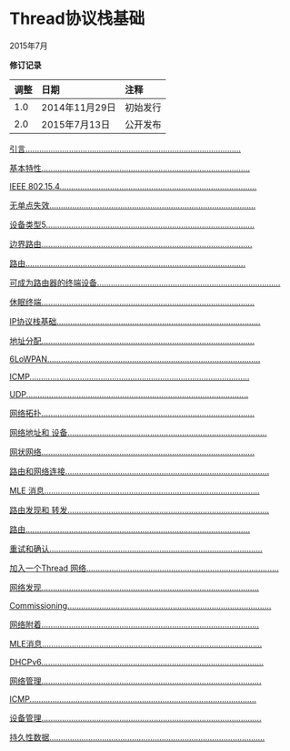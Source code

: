 # **Thread协议栈基础**

2015年7月

**修订记录**

| **调整** | **日期** | **注释** |
| :--- | :--- | :--- |
| 1.0 | 2014年11月29日 | 初始发行 |
| 2.0 | 2015年7月13日 | 公开发布 |


[引言..............................................................................................](#_bookmark0)

[基本特性...........................................................................................](#_bookmark1)

[IEEE 802.15.4......................................................................................](#_bookmark2)

[无单点失效..........................................................................................](#_bookmark4)

[设备类型5...........................................................................................](#_bookmark5)

[边界路由............................................................................................](#_bookmark6)

[路由................................................................................................](#_bookmark7)

[可成为路由器的终端设备................................................................................](#_bookmark8)

[休眠终端.............................................................................................](#_bookmark9)

[IP协议栈基础.........................................................................................](#_bookmark10)

[地址分配.............................................................................................](#_bookmark11)

[6LoWPAN.............................................................................................](#_bookmark12)

[ICMP................................................................................................](#_bookmark14)

[UDP.................................................................................................](#_bookmark15)

[网络拓扑.............................................................................................](#_bookmark16)

[网络地址和 设备.......................................................................................](#_bookmark17)

[ 网状网络.............................................................................................](#_bookmark19)

[路由和网络连接.........................................................................................](#_bookmark20)

[MLE 消息..............................................................................................](#_bookmark21)

[路由发现和 转发........................................................................................](#_bookmark22)

[路由..................................................................................................](#_bookmark28)

[重试和确认.............................................................................................](#_bookmark29)

[加入一个Thread 网络....................................................................................](#_bookmark30)

[网络发现...............................................................................................](#_bookmark31)

[Commissioning.........................................................................................](#_bookmark32)

[网络附着...............................................................................................](#_bookmark33)

[MLE消息................................................................................................](#_bookmark35)

[DHCPv6.................................................................................................](#_bookmark36)

[网络管理................................................................................................](#_bookmark37)

[ICMP...................................................................................................](#_bookmark38)

[设备管理................................................................................................](#_bookmark39)

[持久性数据..............................................................................................](#_bookmark40)
